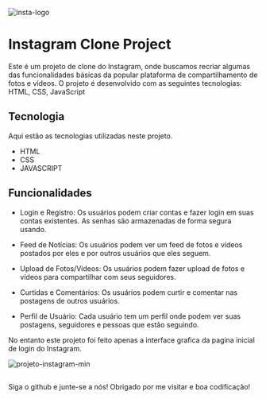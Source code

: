 ![insta-logo](https://github.com/Estefanilira/Instagram/assets/126111557/44f3da32-1e9c-400e-a781-a5ce06399522)

# Instagram Clone Project

 Este é um projeto de clone do Instagram, onde buscamos recriar algumas das funcionalidades básicas da popular plataforma de compartilhamento de fotos e vídeos. O projeto é desenvolvido com as seguintes tecnologias: HTML, CSS, JavaScript


## Tecnologia
Aqui estão as tecnologias utilizadas neste projeto.

* HTML
* CSS
* JAVASCRIPT


## Funcionalidades 

* Login e Registro: Os usuários podem criar contas e fazer login em suas contas existentes. As senhas são armazenadas de forma segura usando.

* Feed de Notícias: Os usuários podem ver um feed de fotos e vídeos postados por eles e por outros usuários que eles seguem.

* Upload de Fotos/Vídeos: Os usuários podem fazer upload de fotos e vídeos para compartilhar com seus seguidores.

* Curtidas e Comentários: Os usuários podem curtir e comentar nas postagens de outros usuários.

* Perfil de Usuário: Cada usuário tem um perfil onde podem ver suas postagens, seguidores e pessoas que estão seguindo.


No entanto este projeto foi feito apenas a interface grafica da pagina inicial de login do Instagram.


![projeto-instagram-min](https://github.com/Estefanilira/Instagram/assets/126111557/8018ef85-3bb9-4f5f-bab7-82887106b6da)



## 
Siga o github e junte-se a nós! Obrigado por me visitar e boa codificação!
